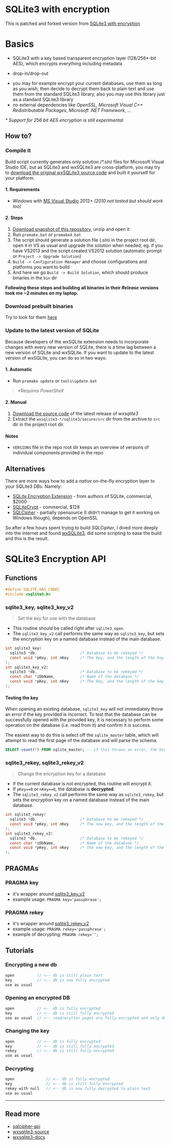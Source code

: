 SQLite3 with encryption
============================

This is patched and forked version from [SQLite3 with encryption](https://github.com/rindeal/SQLite3-Encryption)


# Basics

* SQLite3 with a key based transparent encryption layer (128/256*-bit AES), which encrypts everything including metadata
- drop-in/drop-out
* you may for example encrypt your current databases, use them as long as you wish, then decide to decrypt them back to plain text and use them from the standard SQLite3 library, also you may use this library just as a standard SQLite3 library
* no external dependencies like _OpenSSL_, _Microsoft Visual C++ Redistributable Packages_, _Microsoft .NET Framework_, ...

_\* Support for 256 bit AES encryption is still experimental_

How to?
-----

### Compile it

Build script currently generates only solution _(*.sln)_ files for Microsoft Visual Studio IDE, but as SQLite3 and wxSQLite3 are cross-platform, you may try to [download the original wxSQLite3 source code][wxsqlite3-dl] and built it yourself for your platform.

#### 1. Requirements

- Windows with [MS Visual Studio](https://www.visualstudio.com/products/visual-studio-express-vs) 2012+ *(2010 not tested but should work too)*

#### 2. Steps

1. [Download snapshot of this repository][repo-dl], unzip and open it
2. Run `premake.bat` or `premake4.bat`
3. The script should generate a solution file (_.sln_) in the project root dir, open it in VS as usual and upgrade the solution when needed, eg. if you have VS2013 and the script created VS2012 solution (automatic prompt or `Project -> Upgrade Solution`)
4. `Build -> Configuration Manager` and choose configurations and platforms you want to build
5. And here we go `Build -> Build Solution`, which should produce binaries in the `bin` dir

**Following these steps and building all binaries in their _Release_ versions took me ~2 minutes on my laptop.**

### Download prebuilt binaries
Try to look for them [here](https://github.com/rindeal/SQLite3-Encryption/releases)

### Update to the latest version of SQLite
Because developers of the wxSQLite extension needs to incorporate changes with every new version of SQLite, there is a time lag between a new version of SQLite and wxSQLite. If you want to update to the latest version of wxSQLite, you can do so in two ways:

#### 1. Automatic

- Run `premake update` or `tools\update.bat`

> *Requires _PowerShell_

#### 2. Manual

1. [Download the source code][wxsqlite3-dl] of the latest release of _wxsqlite3_
2. Extract the `wxsqlite3-*/sqlite3/secure/src` dir from the archive to `src` dir in the project root dir.

#### Notes
- `VERSIONS` file in the repo root dir keeps an overview of versions of individual components provided in the repo

Alternatives
-----

There are more ways how to add a _native_ on-the-fly encryption layer to your SQLite3 DBs. Namely:

- [SQLite Encryption Extension](https://www.sqlite.org/see) - from authors of SQLite, commercial, $2000
- [SQLiteCrypt](https://sqlite-crypt.com) - commercial, $128
- [SQLCipher](https://www.zetetic.net/sqlcipher/) - partially opensource (I didn't manage to get it working on Windows though), depends on OpenSSL

So after a few hours spent trying to build _SQLCipher_, I dived more deeply into the internet and found [wxSQLite3][wxsqlite3], did some scripting to ease the build and this is the result. 

SQLite3 Encryption API
=====

Functions
-----------

```c
#define SQLITE_HAS_CODEC
#include <sqlite3.h>
```

### sqlite3_key, sqlite3_key_v2
> Set the key for use with the database

- This routine should be called right after `sqlite3_open`.
- The `sqlite3_key_v2` call performs the same way as `sqlite3_key`, but sets the encryption key on a named database instead of the main database.

```c
int sqlite3_key(
  sqlite3 *db,                   /* Database to be rekeyed */
  const void *pKey, int nKey     /* The key, and the length of the key in bytes */
);
int sqlite3_key_v2(
  sqlite3 *db,                   /* Database to be rekeyed */
  const char *zDbName,           /* Name of the database */
  const void *pKey, int nKey     /* The key, and the length of the key in bytes */
);
```

#### Testing the key
When opening an existing database, `sqlite3_key` will not immediately throw an error if the key provided is incorrect. To test that the database can be successfully opened with the provided key, it is necessary to perform some operation on the database (i.e. read from it) and confirm it is success.

The easiest way to do this is select off the `sqlite_master` table, which will attempt to read the first page of the database and will parse the schema.

```sql
SELECT count(*) FROM sqlite_master; -- if this throws an error, the key was incorrect. If it succeeds and returns a numeric value, the key is correct;
```

### sqlite3_rekey, sqlite3_rekey_v2
> Change the encryption key for a database

- If the current database is not encrypted, this routine will encrypt it.
- If `pKey==0` or `nKey==0`, the database is **decrypted**.
- The `sqlite3_rekey_v2` call performs the same way as `sqlite3_rekey`, but sets the encryption key on a named database instead of the main database.

```c
int sqlite3_rekey(
  sqlite3 *db,                   /* Database to be rekeyed */
  const void *pKey, int nKey     /* The new key, and the length of the key in bytes */
);
int sqlite3_rekey_v2(
  sqlite3 *db,                   /* Database to be rekeyed */
  const char *zDbName,           /* Name of the database */
  const void *pKey, int nKey     /* The new key, and the length of the key in bytes */
);
```

PRAGMAs
-------

### PRAGMA key
- it's wrapper around [sqlite3_key_v2](#sqlite3_key-sqlite3_key_v2)
- example usage: `PRAGMA key='passphrase';`

### PRAGMA rekey
- it's wrapper around [sqlite3_rekey_v2](#sqlite3_rekey-sqlite3_rekey_v2)
- example usage: `PRAGMA rekey='passphrase';`
- example of decrypting: `PRAGMA rekey='';`

Tutorials
----------

### Encrypting a new db
```c
open          // <-- db is still plain text
key           // <-- db is now fully encrypted
use as usual
```

### Opening an encrypted DB
```c
open          // <-- db is fully encrypted
key           // <-- db is still fully encrypted
use as usual  // <-- read/written pages are fully encrypted and only decrypted in-memory
```

### Changing the key
```c
open          // <-- db is fully encrypted
key           // <-- db is still fully encrypted
rekey         // <-- db is still fully encrypted
use as usual  
```

### Decrypting
```c
open              // <-- db is fully encrypted
key               // <-- db is still fully encrypted
rekey with null   // <-- db is now fully decrypted to plain text
use as usual
```

----------
## Read more
- [sqlcipher-api]
- [wxsqlite3-source]
- [wxsqlite3-docs]

[sqlcipher-api]: https://sqlcipher.net/sqlcipher-api/ "SQLCipher API"
[wxsqlite3]: https://utelle.github.io/wxsqlite3 "wxSQLite3 Homepage"
[wxsqlite3-source]: https://github.com/utelle/wxsqlite3 "wxSQLite3 Source Code"
[wxsqlite3-docs]: https://utelle.github.io/wxsqlite3/docs/html/index.html "wxSQLite3 Docs"
[wxsqlite3-dl]: https://github.com/utelle/wxsqlite3/releases "wxSQLite3 Download"
[repo-dl]: https://github.com/rindeal/SQLite3-Encryption/archive/master.zip "Download repository"
